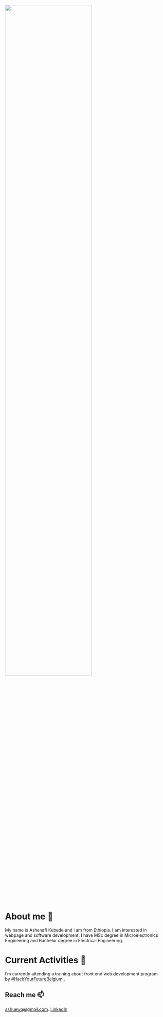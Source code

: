 <img src = "https://github.com/ashenafykebede/ashenafykebede/blob/main/AshenafiKebede_github_ReadMe.png" width = "75%" class = "rounded">

# About me 👋

My name is Ashenafi Kebede and I am from Ethiopia. I am interested in webpage and software development.  I have MSc degree in Microelectronics Engineering and Bachelor degree in Electrical Engineering.

# Current Activities 🌱
 I’m currently attending a training about front end web development program by <a href = "https://hackyourfuture.be/"> #HackYourFutureBelgium .</a>
 
## Reach me 📫
ashuewa@gmail.com.
<a href = "https://www.linkedin.com/in/ashenafi-kebede-56a66720/">LinkedIn</a>

<!---
ashenafykebede/ashenafykebede is a ✨ special ✨ repository because its `README.md` (this file) appears on your GitHub profile.
You can click the Preview link to take a look at your changes.
--->
